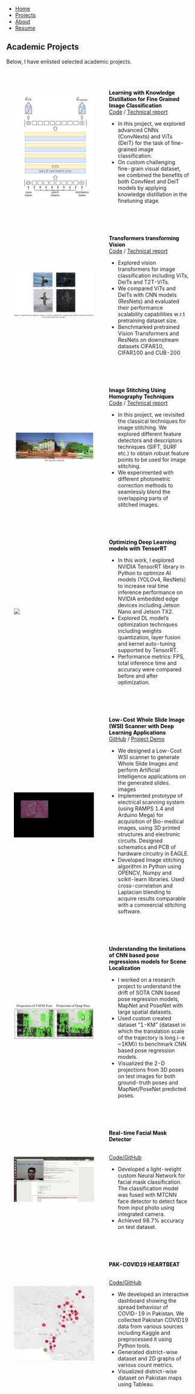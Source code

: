 <ul class="sticky">
  <li><a href="index">Home</a></li>
  <li><a class="active" href="projects">Projects</a></li>
  <li><a href="about">About</a></li>
  <li><a href="files/MuhammadUzairKhattak.pdf">Resume</a></li>
</ul>


## Academic Projects
Below, I have enlisted selected academic projects.
<br>
<br>

<table style="width:100%;border:0;border-spacing:0px;border-collapse:separate;margin-right:auto;margin-left:auto;border-color:white">
<tbody>

<tr>
<td style="padding:20px;width:50%;vertical-align:middle">
<div class="one">
<img src='files/finegrain_project.jpeg' width="500">
</div>
</td>
<td style="padding:20px;width:50%;vertical-align:middle">

<font color="black"><strong>Learning with Knowledge Distillation for Fine Grained Image Classification</strong></font>
  <br>
 <a href="https://github.com/muzairkhattak/DeiT_ConvNeXt_KnowledgeDistillation">Code</a>&nbsp;/&nbsp;<a href="https://github.com/muzairkhattak/DeiT_ConvNeXt_KnowledgeDistillation/blob/deit_convnext/FGVC_report.pdf">Technical report</a>
  <ul>
    <li>
 In this project, we explored advanced CNNs (ConvNexts) and ViTs (DeiT) for the task of fine-grained image classification.</li>
            <li>
  On custom challenging fine-grain visual dataset, we combined the benefits of both ConvNext and DeiT models by applying knowledge distillation in the finetuning stage. </li>
  </ul>
</td>

</tr>    
        
</tbody>
</table>

<table style="width:100%;border:0;border-spacing:0px;border-collapse:separate;margin-right:auto;margin-left:auto;border-color:white">
<tbody>

<tr>
<td style="padding:20px;width:50%;vertical-align:middle">
<div class="one">
<img src='files/transformers_project.jpeg' width="500">
</div>
</td>
<td style="padding:20px;width:50%;vertical-align:middle">

<font color="black"><strong>Transformers transforming Vision</strong></font>
  <br>
 <a href="https://github.com/muzairkhattak/transformers-transforming-vision">Code</a>&nbsp;/&nbsp;<a href="https://github.com/muzairkhattak/transformers-transforming-vision/blob/main/transformerstransformingvision_project_report.pdf">Technical report</a>
  <ul>
    <li>
 Explored vision transformers for image classification including ViTs, DeiTs and T2T-ViTs.</li>
            <li>
  We compared ViTs and DeiTs with CNN models (ResNets) and evaluated their performance scalability capabilities w.r.t
pretraining dataset size. </li>
        <li>
  Benchmarked pretrained Vision Transformers and ResNets on downstream datasets CIFAR10,
CIFAR100 and CUB-200 </li>
  </ul>
</td>

</tr>    
        
</tbody>
</table>


<table style="width:100%;border:0;border-spacing:0px;border-collapse:separate;margin-right:auto;margin-left:auto;border-color:white">
<tbody>

<tr>
<td style="padding:20px;width:50%;vertical-align:middle">
<div class="one">
<img src='files/sift_project.png' width="500">
</div>
</td>
<td style="padding:20px;width:50%;vertical-align:middle">

<font color="black"><strong>Image Stitching Using Homography Techniques</strong></font>
  <br>
 <a href="">Code</a>&nbsp;/&nbsp;<a href="">Technical report</a>
  <ul>
    <li>
 In this project, we revisited the classical techniques for image stitching. We explored different feature detectors and descriptors techniques (SIFT, SURF etc.) to obtain robust feature points to be used for image stitching.</li>
        <li>
  We experimented with different photometric correction methods to seamlessly blend the overlapping parts of stitched images.</li>
  </ul>
</td>

</tr>    
        
</tbody>
</table>


<table style="width:100%;border:0;border-spacing:0px;border-collapse:separate;margin-right:auto;margin-left:auto;border-color:white">
<tbody>

<tr>
<td style="padding:20px;width:50%;vertical-align:middle">
<div class="one">
<img src='files/tensorrt_project.gif' width="500">
</div>
</td>
<td style="padding:20px;width:50%;vertical-align:middle">

<font color="black"><strong>Optimizing Deep Learning models with TensorRT</strong></font>

  <ul>
    <li>
 In this work, I explored NVIDIA TensorRT library in Python to optimize AI models (YOLOv4, ResNets) to increase real time inference
performance on NVIDIA embedded edge devices including Jetson Nano and Jetson TX2.</li>
            <li>
  Explored DL model’s optimization techniques including weights quantization, layer fusion and kernel auto-tuning
supported by TensorRT. </li>
        <li>
  Performance metrics: FPS, total inference time and accuracy were compared before and after optimization. </li>
  </ul>
</td>

</tr>    
        
</tbody>
</table>


<table style="width:100%;border:0;border-spacing:0px;border-collapse:separate;margin-right:auto;margin-left:auto;border-color:white">
<tbody>

<tr>
<td style="padding:20px;width:50%;vertical-align:middle">
<div class="one">
<img src='files/stitch_project.gif' width="500">
</div>
</td>
<td style="padding:20px;width:50%;vertical-align:middle">

<font color="black"><strong>Low-Cost Whole Slide Image (WSI) Scanner with Deep Learning Applications</strong></font>
  <br>
  <a href="https://github.com/muzairkhattak/Image-Stitching-Results">GitHub</a>&nbsp;/&nbsp;<a href="https://www.linkedin.com/posts/muhammad-uzair-khattak-204ba1150_deeplearning-embedded-medicalimaging-activity-6777129681457029120--pj9?utm_source=linkedin_share&utm_medium=member_desktop_web">Project Demo</a>
  <ul>
    <li>
  We designed a Low-Cost WSI scanner to generate Whole Slide Images and perform Artificial Intelligence applications on the generated slides.
images</li>
            <li>
  Implemented prototype of electrical scanning system (using RAMPS 1.4 and Arduino Mega) for acquisition of Bio-medical
images, using 3D printed structures and electronic circuits. Designed schematics and PCB of hardware circuitry in EAGLE. </li>
        <li>
  Developed Image stitching algorithm in Python using OPENCV, Numpy and scikit-learn libraries. Used cross-correlation
and Laplacian blending to acquire results comparable with a commercial stitching software. </li>
  </ul>
</td>

</tr>    
        
</tbody>
</table>


<table style="width:100%;border:0;border-spacing:0px;border-collapse:separate;margin-right:auto;margin-left:auto;border-color:white">
<tbody>

<tr>
<td style="padding:20px;width:50%;vertical-align:middle">
<div class="one">
<img src='files/pose_project.jpeg' width="500">
</div>
</td>
<td style="padding:20px;width:50%;vertical-align:middle">

<font color="black"><strong>Understanding the limitations of CNN based pose regressions models for Scene Localization</strong></font>
  <ul>
    <li>
  I worked on a research project to understand the drift of SOTA CNN based pose regression models, MapNet and
PoseNet with large spatial datasets.</li>
            <li>
  Used custom created dataset ”1-KM” (dataset in which the translation scale of the trajectory is long i-e ~1KM)) to benchmark CNN based pose regression models. </li>
        <li>
  Visualized the 2-D projections from 3D poses on test images for both ground-truth poses and MapNet/PoseNet predicted poses. </li>
  </ul>
</td>

</tr>    
        
</tbody>
</table>



<table style="width:100%;border:0;border-spacing:0px;border-collapse:separate;margin-right:auto;margin-left:auto;border-color:white">
<tbody>

<tr>
<td style="padding:20px;width:50%;vertical-align:middle">
<div class="one">
<img src='files/mask_project.gif' width="500">
</div>
</td>
<td style="padding:20px;width:50%;vertical-align:middle">

<font color="black"><strong>Real-time Facial Mask Detector</strong></font>

<br>
  <a href="https://github.com/muzairkhattak/facial-mask-detector-MTCNN">Code/GitHub </a>
  <ul>
    <li>
  Developed a light-weight custom Neural Network for facial mask classification. The classification model was fused with MTCNN face detector to detect face from input photo using integrated camera.</li>
        <li>
  Achieved 98.7% accuracy on test dataset. </li>
  </ul>
</td>

</tr>    
        
</tbody>
</table>




<table style="width:100%;border:0;border-spacing:0px;border-collapse:separate;margin-right:auto;margin-left:auto;border-color:white">
<tbody>

<tr>
<td style="padding:20px;width:50%;vertical-align:middle">
<div class="one">
<img src='files/heart_beat.jpeg' width="500">
</div>
</td>
<td style="padding:20px;width:50%;vertical-align:middle">

<font color="black"><strong>PAK-COVID19 HEARTBEAT</strong></font>

<br>
  <a href="https://github.com/muzairkhattak/PAK-COVID-19-Citywise-and-District-wise-analysis">Code/GitHub </a>
  <ul>
    <li>
  We developed an interactive dashboard showing the spread behaviour of COVID-19 in Pakistan. We collected Pakistan COVID19 data from various sources including Kaggle and preprocessed it using Python tools. </li>
        <li>
  Generated district-wise dataset and 2D graphs of various count metrics. </li>
        <li>
  Visualized district-wise dataset on Pakistan maps using Tableau. </li>
  </ul>
</td>

</tr>    
        
</tbody>
</table>

